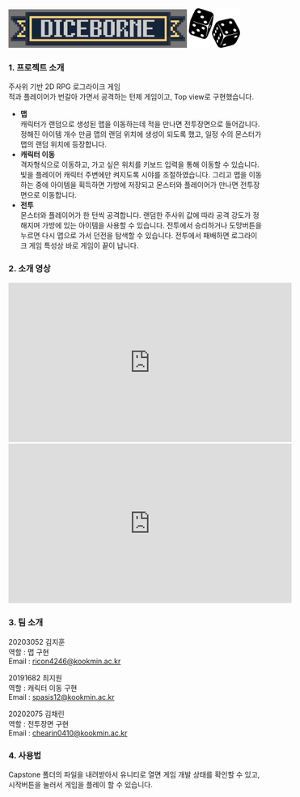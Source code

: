 <img src = './images/logo.png' width="70%" height="35%">
<img src = './images/dice.png' width="20%" height="10%">

### 1. 프로젝트 소개
주사위 기반 2D RPG 로그라이크 게임   
적과 플레이어가 번갈아 가면서 공격하는 턴제 게임이고, Top view로 구현했습니다.

* **맵**   
캐릭터가 랜덤으로 생성된 맵을 이동하는데 적을 만나면 전투장면으로 들어갑니다. 정해진 아이템 개수 만큼 맵의 랜덤 위치에 생성이 되도록 했고, 일정 수의 몬스터가 맵의 랜덤 위치에 등장합니다.   
* **캐릭터 이동**   
격자형식으로 이동하고, 가고 싶은 위치를 키보드 입력을 통해 이동할 수 있습니다. 빛을 플레이어 캐릭터 주변에만 켜지도록 시야를 조절하였습니다. 그리고 맵을 이동하는 중에 아이템을 획득하면 가방에 저장되고 몬스터와 플레이어가 만나면 전투장면으로 이동합니다.   
* **전투**   
몬스터와 플레이어가 한 턴씩 공격합니다. 랜덤한 주사위 값에 따라 공격 강도가 정해지며 가방에 있는 아이템을 사용할 수 있습니다. 전투에서 승리하거나 도망버튼을 누르면 다시 맵으로 가서 던전을 탐색할 수 있습니다. 전투에서 패배하면 로그라이크 게임 특성상 바로 게임이 끝이 납니다.   

### 2. 소개 영상
<iframe width="560" height="315" src="https://www.youtube.com/embed/V9eildmhIRQ" title="YouTube video player" frameborder="0" allow="accelerometer; autoplay; clipboard-write; encrypted-media; gyroscope; picture-in-picture; web-share" allowfullscreen></iframe>   
<iframe width="560" height="315" src="https://www.youtube.com/embed/q2Ls2-C5apU" title="YouTube video player" frameborder="0" allow="accelerometer; autoplay; clipboard-write; encrypted-media; gyroscope; picture-in-picture; web-share" allowfullscreen></iframe>   

### 3. 팀 소개
20203052 김지훈   
역할 : 맵 구현  
Email : ricon4246@kookmin.ac.kr   

20191682 최지원   
역할 : 캐릭터 이동 구현   
Email : spasis12@kookmin.ac.kr   

20202075 김채린   
역할 : 전투장면 구현   
Email : chearin0410@kookmin.ac.kr   

### 4. 사용법
Capstone 폴더의 파일을 내려받아서 유니티로 열면 게임 개발 상태를 확인할 수 있고, 시작버튼을 눌러서 게임을 플레이 할 수 있습니다.


